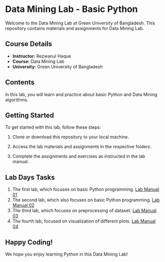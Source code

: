 # Data Mining Lab - Basic Python

Welcome to the Data Mining Lab at Green University of Bangladesh. This repository contains materials and assignments for Data Mining Lab. 
## Course Details

- **Instructor:** Rezwanul Haque
- **Course:** Data Mining Lab
- **University:** Green University of Bangladesh

## Contents

In this lab, you will learn and practice about basic Python and Data Mining algorithms.

## Getting Started

To get started with this lab, follow these steps:

1. Clone or download this repository to your local machine.

2. Access the lab materials and assignments in the respective folders.

3. Complete the assignments and exercises as instructed in the lab manual.

## Lab Days Tasks
1. The first lab, which focuses on basic Python programming. [Lab Manual 01](https://greenedubd-my.sharepoint.com/:b:/g/personal/nahid_201902073_green_ac_bd/EdKtFIxRxi1Esvy8nZf2Ei0Bnl14KCjTrGoxmz1xloqhnA?e=zKtBzV)
2. The second lab, which also focuses on basic Python programming. [Lab Manual 02](https://greenedubd-my.sharepoint.com/:b:/g/personal/nahid_201902073_green_ac_bd/EXQLt_Z_16hEqdrJKvq7R58BsNWkr-QQWHjaye5Sa5yIKQ?e=Spv3tj)
3. The third lab, which focuses on preprocessing of dataset. [Lab Manual 03](https://greenedubd-my.sharepoint.com/:b:/g/personal/nahid_201902073_green_ac_bd/EfDUAGEE6mBImfO753Jtqa8BNanWZH2fjrHYTqpgPg6dxA?e=zv3eXc)
4. The fourth lab, focused on visualization of different plots. [Lab Manual 04](https://greenedubd-my.sharepoint.com/:b:/g/personal/nahid_201902073_green_ac_bd/EcKptkiNxf5Civ15UUZyH38BCxV7yGBiaAg4_F6WpGZGkw?e=Ev4K1D)
## Happy Coding!
We hope you enjoy learning Python in this Data Mining Lab!
